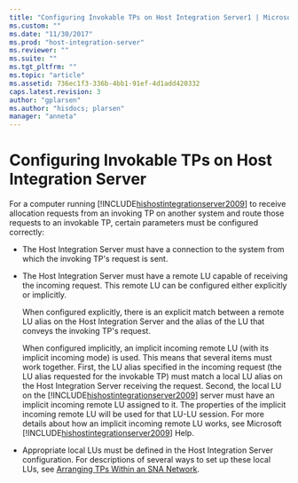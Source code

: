 ```yaml
---
title: "Configuring Invokable TPs on Host Integration Server1 | Microsoft Docs"
ms.custom: ""
ms.date: "11/30/2017"
ms.prod: "host-integration-server"
ms.reviewer: ""
ms.suite: ""
ms.tgt_pltfrm: ""
ms.topic: "article"
ms.assetid: 736ec1f3-336b-4bb1-91ef-4d1add420332
caps.latest.revision: 3
author: "gplarsen"
ms.author: "hisdocs; plarsen"
manager: "anneta"
---
```

# Configuring Invokable TPs on Host Integration Server
For a computer running [!INCLUDE[hishostintegrationserver2009](../includes/hishostintegrationserver2009-md.md)] to receive allocation requests from an invoking TP on another system and route those requests to an invokable TP, certain parameters must be configured correctly:  
  
-   The Host Integration Server must have a connection to the system from which the invoking TP's request is sent.  
  
-   The Host Integration Server must have a remote LU capable of receiving the incoming request. This remote LU can be configured either explicitly or implicitly.  
  
     When configured explicitly, there is an explicit match between a remote LU alias on the Host Integration Server and the alias of the LU that conveys the invoking TP's request.  
  
     When configured implicitly, an implicit incoming remote LU (with its implicit incoming mode) is used. This means that several items must work together. First, the LU alias specified in the incoming request (the LU alias requested for the invokable TP) must match a local LU alias on the Host Integration Server receiving the request. Second, the local LU on the [!INCLUDE[hishostintegrationserver2009](../includes/hishostintegrationserver2009-md.md)] server must have an implicit incoming remote LU assigned to it. The properties of the implicit incoming remote LU will be used for that LU-LU session. For more details about how an implicit incoming remote LU works, see Microsoft [!INCLUDE[hishostintegrationserver2009](../includes/hishostintegrationserver2009-md.md)] Help.  
  
-   Appropriate local LUs must be defined in the Host Integration Server configuration. For descriptions of several ways to set up these local LUs, see [Arranging TPs Within an SNA Network](../core/arranging-tps-within-an-sna-network2.md).